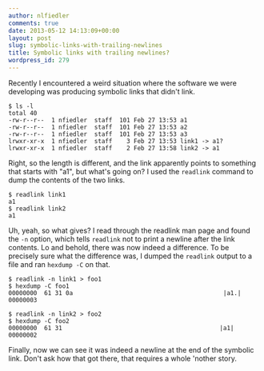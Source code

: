 ```yaml
---
author: nlfiedler
comments: true
date: 2013-05-12 14:13:09+00:00
layout: post
slug: symbolic-links-with-trailing-newlines
title: Symbolic links with trailing newlines?
wordpress_id: 279
---
```


Recently I encountered a weird situation where the software we were developing was producing symbolic links that didn't link.


    
    
    $ ls -l
    total 40
    -rw-r--r--  1 nfiedler  staff  101 Feb 27 13:53 a1
    -rw-r--r--  1 nfiedler  staff  101 Feb 27 13:53 a2
    -rw-r--r--  1 nfiedler  staff  101 Feb 27 13:53 a3
    lrwxr-xr-x  1 nfiedler  staff    3 Feb 27 13:53 link1 -> a1?
    lrwxr-xr-x  1 nfiedler  staff    2 Feb 27 13:58 link2 -> a1
    



Right, so the length is different, and the link apparently points to something that starts with "a1", but what's going on? I used the `readlink` command to dump the contents of the two links.


    
    
    $ readlink link1
    a1
    $ readlink link2
    a1
    



Uh, yeah, so what gives? I read through the readlink man page and found the `-n` option, which tells `readlink` not to print a newline after the link contents. Lo and behold, there was now indeed a difference. To be precisely sure what the difference was, I dumped the `readlink` output to a file and ran `hexdump -C` on that.


    
    
    $ readlink -n link1 > foo1
    $ hexdump -C foo1
    00000000  61 31 0a                                          |a1.|
    00000003
    
    $ readlink -n link2 > foo2
    $ hexdump -C foo2
    00000000  61 31                                            |a1|
    00000002
    



Finally, now we can see it was indeed a newline at the end of the symbolic link. Don't ask how that got there, that requires a whole 'nother story.
